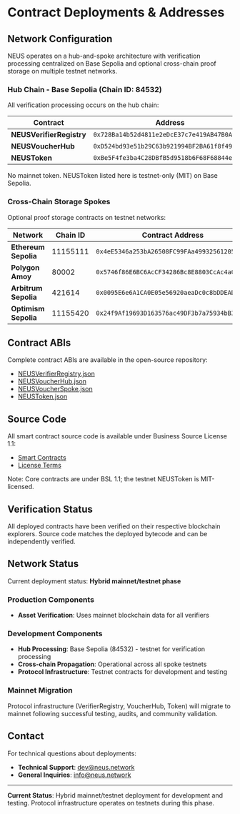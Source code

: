# Contract Deployments & Addresses

## Network Configuration

NEUS operates on a hub-and-spoke architecture with verification processing centralized on Base Sepolia and optional cross-chain proof storage on multiple testnet networks.

### Hub Chain - Base Sepolia (Chain ID: 84532)

All verification processing occurs on the hub chain:

| Contract | Address | Explorer |
|----------|---------|----------|
| **NEUSVerifierRegistry** | `0x728Ba14b52d4811e2eDcE37c7e419AB47B0A17Df` | [BaseScan](https://sepolia.basescan.org/address/0x728Ba14b52d4811e2eDcE37c7e419AB47B0A17Df) |
| **NEUSVoucherHub** | `0xD524bd93e51b29C63b921994BF2BA61f8f49FB6C` | [BaseScan](https://sepolia.basescan.org/address/0xD524bd93e51b29C63b921994BF2BA61f8f49FB6C) |
| **NEUSToken** | `0xBe5F4fe3ba4C28DBfB5d9518b6F68F68844e3854` | [BaseScan](https://sepolia.basescan.org/address/0xBe5F4fe3ba4C28DBfB5d9518b6F68F68844e3854) |

No mainnet token. NEUSToken listed here is testnet-only (MIT) on Base Sepolia.

### Cross-Chain Storage Spokes

Optional proof storage contracts on testnet networks:

| Network | Chain ID | Contract Address | Explorer |
|---------|----------|------------------|----------|
| **Ethereum Sepolia** | 11155111 | `0x4eE5346a253bA26508FC99FAa49932561205359C` | [Etherscan](https://sepolia.etherscan.io/address/0x4eE5346a253bA26508FC99FAa49932561205359C) |
| **Polygon Amoy** | 80002 | `0x5746f86E6BC6AcCF34286Bc8E8803CcAc4a0306d` | [OKLink](https://www.oklink.com/amoy/address/0x5746f86E6BC6AcCF34286Bc8E8803CcAc4a0306d) |
| **Arbitrum Sepolia** | 421614 | `0x0095E6e6A1CA0E05e56920aeaDc0c8bDDEADcdC1` | [Arbiscan](https://sepolia.arbiscan.io/address/0x0095E6e6A1CA0E05e56920aeaDc0c8bDDEADcdC1) |
| **Optimism Sepolia** | 11155420 | `0x24f9Af19693D163576ac49DF3b7a75934bB3B1b4` | [Etherscan](https://sepolia-optimism.etherscan.io/address/0x24f9Af19693D163576ac49DF3b7a75934bB3B1b4) |

## Contract ABIs

Complete contract ABIs are available in the open-source repository:

- [NEUSVerifierRegistry.json](https://github.com/neus/network/blob/main/abis/NEUSVerifierRegistry.json)
- [NEUSVoucherHub.json](https://github.com/neus/network/blob/main/abis/NEUSVoucherHub.json)
- [NEUSVoucherSpoke.json](https://github.com/neus/network/blob/main/abis/NEUSVoucherSpoke.json)
- [NEUSToken.json](https://github.com/neus/network/blob/main/abis/NEUSToken.json)

## Source Code

All smart contract source code is available under Business Source License 1.1:

- [Smart Contracts](https://github.com/neus/network/blob/main/contracts)
- [License Terms](https://github.com/neus/network/blob/main/contracts/LICENSE)

Note: Core contracts are under BSL 1.1; the testnet NEUSToken is MIT-licensed.

## Verification Status

All deployed contracts have been verified on their respective blockchain explorers. Source code matches the deployed bytecode and can be independently verified.

## Network Status

Current deployment status: **Hybrid mainnet/testnet phase**

### Production Components
- **Asset Verification**: Uses mainnet blockchain data for all verifiers

### Development Components  
- **Hub Processing**: Base Sepolia (84532) - testnet for verification processing
- **Cross-chain Propagation**: Operational across all spoke testnets
- **Protocol Infrastructure**: Testnet contracts for development and testing

### Mainnet Migration
Protocol infrastructure (VerifierRegistry, VoucherHub, Token) will migrate to mainnet following successful testing, audits, and community validation.

## Contact

For technical questions about deployments:
- **Technical Support**: [dev@neus.network](mailto:dev@neus.network)
- **General Inquiries**: [info@neus.network](mailto:info@neus.network)

---

**Current Status**: Hybrid mainnet/testnet deployment for development and testing. Protocol infrastructure operates on testnets during this phase.
